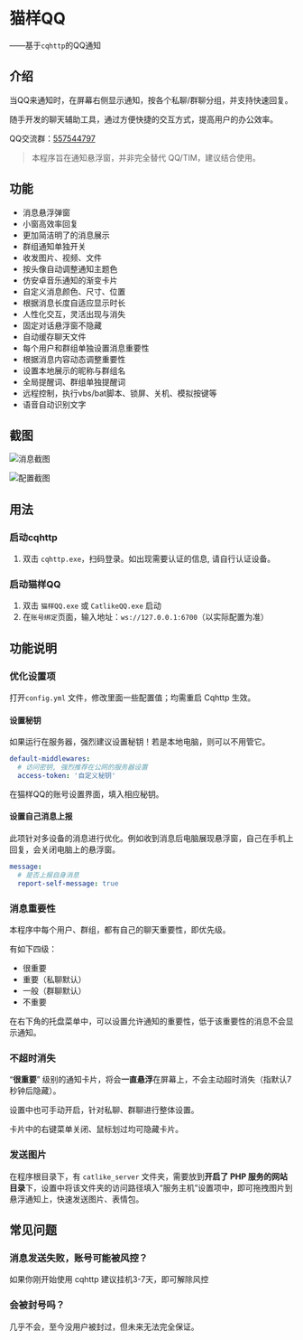 猫样QQ
===
——基于`cqhttp`的QQ通知



## 介绍

当QQ来通知时，在屏幕右侧显示通知，按各个私聊/群聊分组，并支持快速回复。

随手开发的聊天辅助工具，通过方便快捷的交互方式，提高用户的办公效率。

QQ交流群：[557544797](https://qm.qq.com/cgi-bin/qm/qr?k=L0lcp-KvdNkJDUqEVi6j5hBpGdD77lK5&jump_from=webapi)

> 本程序旨在通知悬浮窗，并非完全替代 QQ/TIM，建议结合使用。


## 功能

- 消息悬浮弹窗
- 小窗高效率回复
- 更加简洁明了的消息展示
- 群组通知单独开关
- 收发图片、视频、文件
- 按头像自动调整通知主题色
- 仿安卓音乐通知的渐变卡片
- 自定义消息颜色、尺寸、位置
- 根据消息长度自适应显示时长
- 人性化交互，灵活出现与消失
- 固定对话悬浮窗不隐藏
- 自动缓存聊天文件
- 每个用户和群组单独设置消息重要性
- 根据消息内容动态调整重要性
- 设置本地展示的昵称与群组名
- 全局提醒词、群组单独提醒词
- 远程控制，执行vbs/bat脚本、锁屏、关机、模拟按键等
- 语音自动识别文字



## 截图

![消息截图](screenshots/screenshot1.png)

![配置截图](screenshots/screenshot2.png)



## 用法

### 启动cqhttp

1. 双击 `cqhttp.exe`，扫码登录。如出现需要认证的信息, 请自行认证设备。

### 启动猫样QQ

1. 双击 `猫样QQ.exe` 或 `CatlikeQQ.exe` 启动
2. 在`账号绑定`页面，输入地址：`ws://127.0.0.1:6700`（以实际配置为准）



## 功能说明

### 优化设置项

打开`config.yml` 文件，修改里面一些配置值；均需重启 Cqhttp 生效。

#### 设置秘钥

如果运行在服务器，强烈建议设置秘钥！若是本地电脑，则可以不用管它。

```yaml
default-middlewares:
  # 访问密钥, 强烈推荐在公网的服务器设置
  access-token: '自定义秘钥'
```

在猫样QQ的账号设置界面，填入相应秘钥。

#### 设置自己消息上报

此项针对多设备的消息进行优化。例如收到消息后电脑展现悬浮窗，自己在手机上回复，会关闭电脑上的悬浮窗。

```yaml
message:
  # 是否上报自身消息
  report-self-message: true
```



### 消息重要性

本程序中每个用户、群组，都有自己的聊天重要性，即优先级。

有如下四级：

- 很重要
- 重要（私聊默认）
- 一般（群聊默认）
- 不重要

在右下角的托盘菜单中，可以设置允许通知的重要性，低于该重要性的消息不会显示通知。



### 不超时消失

“**很重要**” 级别的通知卡片，将会**一直悬浮**在屏幕上，不会主动超时消失（指默认7秒钟后隐藏）。

设置中也可手动开启，针对私聊、群聊进行整体设置。

卡片中的右键菜单关闭、鼠标划过均可隐藏卡片。



### 发送图片

在程序根目录下，有 `catlike_server` 文件夹，需要放到**开启了 PHP 服务的网站目录**下，设置中将该文件夹的访问路径填入“服务主机”设置项中，即可拖拽图片到悬浮通知上，快速发送图片、表情包。



## 常见问题

### 消息发送失败，账号可能被风控？

 如果你刚开始使用 cqhttp 建议挂机3-7天，即可解除风控

### 会被封号吗？

几乎不会，至今没用户被封过，但未来无法完全保证。

